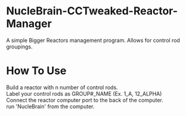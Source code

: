 # NucleBrain-CCTweaked-Reactor-Manager
A simple Bigger Reactors management program. Allows for control rod groupings.

# How To Use
  Build a reactor with n number of control rods.<br>
  Label your control rods as GROUP#_NAME (Ex. 1_A, 12_ALPHA)<br>
  Connect the reactor computer port to the back of the computer.<br>
  run 'NucleBrain' from the computer.<br>
